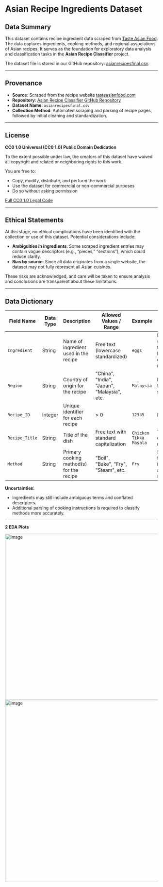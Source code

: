 # Asian Recipe Ingredients Dataset

## Data Summary

This dataset contains recipe ingredient data scraped from [Taste Asian Food](https://tasteasianfood.com/). The data captures ingredients, cooking methods, and regional associations of Asian recipes. It serves as the foundation for exploratory data analysis and classification tasks in the **Asian Recipe Classifier** project.

The dataset file is stored in our GitHub repository: [asianrecipesfinal.csv](https://github.com/gatesz33/asian_recipe_classifier_ds4002).

---

## Provenance

* **Source**: Scraped from the recipe website [tasteasianfood.com](https://tasteasianfood.com/)
* **Repository**: [Asian Recipe Classifier GitHub Repository](https://github.com/gatesz33/asian_recipe_classifier_ds4002)
* **Dataset Name**: `asianrecipesfinal.csv`
* **Collection Method**: Automated scraping and parsing of recipe pages, followed by initial cleaning and standardization.

---

## License

**CC0 1.0 Universal (CC0 1.0) Public Domain Dedication**

To the extent possible under law, the creators of this dataset have waived all copyright and related or neighboring rights to this work.

You are free to:

* Copy, modify, distribute, and perform the work
* Use the dataset for commercial or non-commercial purposes
* Do so without asking permission

[Full CC0 1.0 Legal Code](https://creativecommons.org/publicdomain/zero/1.0/)

---

## Ethical Statements

At this stage, no ethical complications have been identified with the collection or use of this dataset.
Potential considerations include:

* **Ambiguities in ingredients**: Some scraped ingredient entries may contain vague descriptors (e.g., “pieces,” “sections”), which could reduce clarity.
* **Bias by source**: Since all data originates from a single website, the dataset may not fully represent all Asian cuisines.

These risks are acknowledged, and care will be taken to ensure analysis and conclusions are transparent about these limitations.

---

## Data Dictionary

| Field Name     | Data Type | Description                              | Allowed Values / Range                      | Example                | Notes                                                     |
| -------------- | --------- | ---------------------------------------- | ------------------------------------------- | ---------------------- | --------------------------------------------------------- |
| `Ingredient`   | String    | Name of ingredient used in the recipe    | Free text (lowercase standardized)          | `eggs`                 | Parsed and standardized to lowercase; descriptors removed |
| `Region`       | String    | Country of origin for the recipe         | "China", "India", "Japan", "Malaysia", etc. | `Malaysia`             | Derived from the source site                              |
| `Recipe_ID`    | Integer   | Unique identifier for each recipe        | > 0                                         | `12345`                | Primary key                                               |
| `Recipe_Title` | String    | Title of the dish                        | Free text with standard capitalization      | `Chicken Tikka Masala` | Taken directly from recipe title                          |
| `Method`       | String    | Primary cooking method(s) for the recipe | "Boil", "Bake", "Fry", "Steam", etc.        | `Fry`                  | Scraped from instructions and standardized                |

**Uncertainties:**

* Ingredients may still include ambiguous terms and conflated descriptors.
* Additional parsing of cooking instructions is required to classify methods more accurately.

---
**2 EDA Plots**

<img width="905" height="547" alt="image" src="https://github.com/user-attachments/assets/23be9355-0db6-44b6-aca3-da43b39468a1" />
<img width="996" height="600" alt="image" src="https://github.com/user-attachments/assets/8a3819b1-5036-4602-bf46-9935320f9dbe" />


